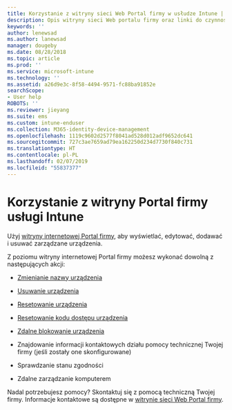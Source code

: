 ```yaml
---
title: Korzystanie z witryny sieci Web Portal firmy w usłudze Intune | Microsoft Docs
description: Opis witryny sieci Web portalu firmy oraz linki do czynności dla zadań, które można wykonać w witrynie sieci Web
keywords: ''
author: lenewsad
ms.author: lanewsad
manager: dougeby
ms.date: 08/28/2018
ms.topic: article
ms.prod: ''
ms.service: microsoft-intune
ms.technology: ''
ms.assetid: a26d9e3c-8f58-4494-9571-fc88ba91852e
searchScope:
- User help
ROBOTS: ''
ms.reviewer: jieyang
ms.suite: ems
ms.custom: intune-enduser
ms.collection: M365-identity-device-management
ms.openlocfilehash: 1119c9602d2577f8041ad528d012adf9652dc641
ms.sourcegitcommit: 727c3ae7659ad79ea162250d234d7730f840c731
ms.translationtype: HT
ms.contentlocale: pl-PL
ms.lasthandoff: 02/07/2019
ms.locfileid: "55837377"
---
```

# <a name="using-the-intune-company-portal-website"></a>Korzystanie z witryny Portal firmy usługi Intune
Użyj [witryny internetowej Portal firmy](https://portal.manage.microsoft.com), aby wyświetlać, edytować, dodawać i usuwać zarządzane urządzenia.

Z poziomu witryny internetowej Portal firmy możesz wykonać dowolną z następujących akcji:

-   [Zmienianie nazwy urządzenia](rename-your-device-cpwebsite.md)

-   [Usuwanie urządzenia](remove-your-device-cpwebsite.md)

-   [Resetowanie urządzenia](reset-erase-your-device-cpwebsite.md)

-   [Resetowanie kodu dostępu urządzenia](reset-your-passcode-cpwebsite.md)

-   [Zdalne blokowanie urządzenia](remote-lock-your-device-cpwebsite.md)

-   Znajdowanie informacji kontaktowych działu pomocy technicznej Twojej firmy (jeśli zostały one skonfigurowane)

-   Sprawdzanie stanu zgodności

-   Zdalne zarządzanie komputerem

Nadal potrzebujesz pomocy? Skontaktuj się z pomocą techniczną Twojej firmy. Informacje kontaktowe są dostępne w [witrynie sieci Web Portal firmy](https://go.microsoft.com/fwlink/?linkid=2010980).
